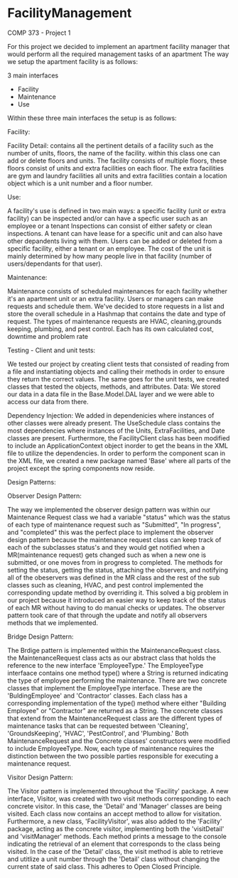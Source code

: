 # FacilityManagement
COMP 373 - Project 1

For this project we decided to implement an apartment facility manager that would perform all the required management tasks of an apartment The way we setup the apartment facility is as follows:

3 main interfaces
- Facility
- Maintenance
- Use

Within these three main interfaces the setup is as follows:

Facility:

Facility Detail: contains all the pertinent details of a facility such as the number of units, floors, the name of the facility.
within this class one can add or delete floors and units.
The facility consists of multiple floors, these floors consist of units and extra facilities on each floor. The extra facilities are gym and laundry facilities all units and extra facilities contain a location object which is a unit number and a floor number.

Use:

A facility's use is defined in two main ways: a specific facility (unit or extra facility) can be inspected and/or can have a specfic user such as an employee or a tenant
Inspections can consist of either safety or clean inspections. A tenant can have lease for a specific unit and can also have other depandents living with them. Users can be added or deleted from a specific facility, either a tenant or an employee. The cost of the unit is mainly determined by how many people live in that facility (number of users/dependants for that user).

Maintenance:

Maintenance consists of scheduled maintenances for each facility whether it's an apartment unit or an extra facility. Users or managers can make requests and schedule them. We've decided to store requests in a list and store the overall schedule in a Hashmap that contains the date and type of request. The types of maintenance requests are HVAC, cleaning,grounds keeping, plumbing, and pest control. Each has its own calculated cost, downtime and problem rate

Testing - Client and unit tests:

We tested our project by creating client tests that consisted of reading from a file and instantiating objects and calling their methods in order to ensure they return the correct values.
The same goes for the unit tests, we created classes that tested the objects, methods, and attributes.
Data: We stored our data in a data file in the Base.Model.DAL layer and we were able to access our data from there.

Dependency Injection:
We added in dependenicies where instances of other classes were already present. The UseSchedule class contains the most dependencies where instances of the Units, ExtraFacilities, and Date classes are present. Furthermore, the FacilityClient class has been modified to include an ApplicationContext object inorder to get the beans in the XML file to utilize the dependencies. In order to perform the component scan in the XML file, we created a new package named 'Base' where all parts of the project except the spring components now reside.

Design Patterns:

Observer Design Pattern: 

The way we implemented the observer design pattern was within our Maintenance Request class we had 
a variable "status" which was the status of each type of maintenance request such as "Submitted", "In progress", and "completed"  this was the perfect 
place to implement the observer design pattern because the maintenance request class can keep track of each of the subclasses status's and they would
get notified when a MR(maintenance request) gets changed such as when a new one is submitted, or one moves from
in progress to completed. The methods for setting the status, getting the status, attaching the observers, and notifying all of the obeservers
was defined in the MR class and the rest of the sub classes such as cleaning, HVAC, and pest control
implemented the corresponding update method by overriding it.  This solved a big problem in our project because 
it introduced an easier way to keep track of the status of each MR without having to do manual checks or updates.
The observer pattern took care of that through the update and notify all observers methods that we implemented.

Bridge Design Pattern:

The Brdige pattern is implemented within the MaintenanceRequest class. the MaintenanceRequest class acts as our abstract class that holds the reference to the new interface 'EmployeeType.' The EmployeeType interfaace contains one method type() where a String is returned indicating the type of employee performing the maintenance. There are two concrete classes that implement the EmployeeType interface. These are the 'BuldingEmployee' and 'Contractor' classes. Each class has a corresponding implementation of the type() method where either "Building Employee" or "Contractor" are returned as a String. The concrete classes that extend from the MaintenanceRequest class are the different types of maintenance tasks that can be requested between 'Cleaning', 'GroundsKeeping', 'HVAC', 'PestControl', and 'Plumbing.' Both MaintenanceRequest and the Concrete classes' constructors were modified to include EmployeeType. Now, each type of maintenance requires the distinction between the two possible parties responsible for executing a maintenance request.

Visitor Design Pattern:

The Visitor pattern is implemented throughout the 'Facility' package. A new interface, Visitor, was created with two visit methods corresponding to each concrete visitor. In this case, the 'Detail' and 'Manager' classes are being visited. Each class now contains an accept method to allow for visitation. Furthermore, a new class, 'FacilityVisitor', was also added to the 'Facility' package, acting as the concrete visitor, implementing both the 'visitDetail' and 'visitManager' methods. Each method prints a message to the console indicating the retrieval of an element that corresponds to the class being visited. In the case of the 'Detail' class, the visit method is able to retrieve and utitlize a unit number through the 'Detail' class without changing the current state of said class. This adheres to Open Closed Principle.
